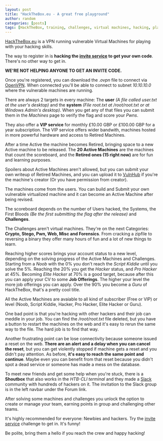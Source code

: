 ```yaml
---
layout: post
title: "HackTheBox.eu - A great free playground"
author: random
categories: [posts]
tags: [HackTheBox, training, challenges, virtual machines, hacking, playground, pen-testing labs]
---
```

<a target="_blank" href="https://cnhv.co/5odd">HackTheBox.eu</a> is a VPN running vulnerable Virtual Machines for playing with your hacking skills.

The way to register in is <b>hacking the <a target="_blank" href="https://cnhv.co/5odp">invite service</a> to get your own code</b>. There's no other way to get in.

<b>WE'RE NOT HELPING ANYONE TO GET AN INVITE CODE.</b>

Once you're registered, you can download the <i>.ovpn</i> file to connect via <a target="_blank" href="https://cnhv.co/5ods">OpenVPN</a>. When connected you'll be able to connect to subnet <i>10.10.10.0</i> where the vulnerable machines are running.

There are always 2 targets in every machine: The <b>user</b> <i>(A file called user.txt at the user's desktop)</i> and the <b>system</b> <i>(File root.txt at /root/root.txt or at Windows Admin's desktop)</i>. When you get any of that files you can submit them in the <i>Machines</i> page to verify the flag and score your <i>Pwns</i>.

They also offer a <b>VIP service</b> for monthly £10.00 GBP or £100.00 GBP for a year subscription. The VIP service offers wider bandwith, machines hosted in more powerful hardware and access to Retired Machines.

After a time Active the machine becomes Retired, bringing space to a new Active machine to be released. The <b>20 Active Machines</b> are the machines that count the scoreboard, and the <b>Retired ones (15 right now)</b> are for fun and learning purposes.

Spoilers about Active Machines aren't allowed, but you can submit your own writeup of Retired Machines, and you can upload it to <a target="_blank" href="https://cnhv.co/5om1">VulnHub</a> if you're the machine's creator (Or you have permission from creator).

The machines come from the users. You can build and Submit your own vulnerable virtualized machine and it can become an Active Machine after being revised.

The scoreboard depends on the number of Users hacked, the Systems, the First Bloods <i>(Be the first submitting the flag after the release)</i> and <b>Challenges</b>.

The Challenges aren't virtual machines. They're on the next Categories: <b>Crypto, Stego, Pwn, Web, Misc and Forensics</b>. From cracking a zipfile to reversing a binary they offer many hours of fun and a lot of new things to learn.

Reaching higher scores brings your account status to a new level, depending on the solving progress of the Active Machines and Challenges. Starting from a <i>Noob</i> with the 0% you don't reach the <i>Script Kiddie</i> until you solve the 5%. Reaching the 20% you get the <i>Hacker</i> status, and <i>Pro Hacker</i> at 45%. Becoming <i>Elite Hacker</i> at 70% is a good target, because after this you can apply your CV to some <b>Job Offerings</b>. The higher your level the more job offerings you can apply. Over the 90% you become a <i>Guru</i> of HackTheBox, that's a pretty cool title.

All the Active Machines are avaiable to all kind of subscriber (Free or VIP) or level (Noob, Script Kiddie, Hacker, Pro Hacker, Elite Hacker or Guru).

One bad point is that you're hacking with other hackers and their job can meddle in your job. You can find the <i>/root/root.txt</i> file deleted, but you have a button to restart the machines on the web and it's easy to rerun the same way to the file. The hard job is to find that way.

Another frustrating point can be lose connectivity because someone issued a reset on the web. <b>There are an alert and a delay when you can cancel the reset</b>, but you can get violently stopped if machine gets a reset and you didn't pay attention. As before, <b>it's easy to reach the same point and continue</b>. Maybe even you can benefit from that reset because you didn't spot a dead service or someone has made a mess on the database.

To meet new friends and get some help when you're stuck, there is a <b>Shoutbox</b> that also works in the <i>HTB-CLI terminal</i> and they made a <a target="_blank" href="https://cnhv.co/5ogp">Slack</a> community with hundreds of hackers on it. The invitation to the Slack group is in the left navbar under the Forum link.

After solving some machines and challenges you unlock the option to create or manage your team, earning points in group and challenging other teams.

It's highly recommended for everyone: Newbies and hackers. Try the <a target="_blank" href="https://cnhv.co/5odp">invite service</a> challenge to get in. It's funny!

Be polite, bring them a hello if you reach the crew and happy hacking!
